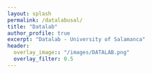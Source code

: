 ```yaml
---
layout: splash
permalink: /datalabusal/
title: "Datalab"
author_profile: true
excerpt: "Datalab - University of Salamanca"
header:
  overlay_image:: "/images/DATALAB.png"
  overlay_filter: 0.5
---
```

